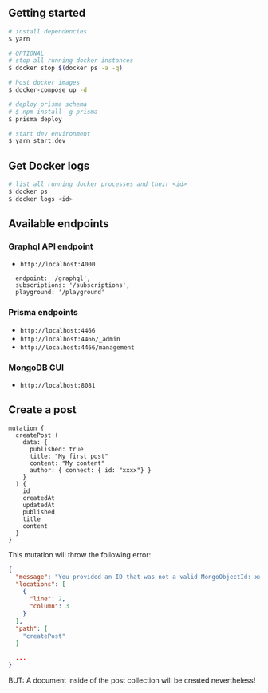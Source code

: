 ## Getting started

```bash
# install dependencies
$ yarn

# OPTIONAL
# stop all running docker instances
$ docker stop $(docker ps -a -q)

# host docker images
$ docker-compose up -d

# deploy prisma schema
# $ npm install -g prisma
$ prisma deploy

# start dev environment
$ yarn start:dev
```

## Get Docker logs

```bash
# list all running docker processes and their <id>
$ docker ps
$ docker logs <id>
```

## Available endpoints

### Graphql API endpoint

* `http://localhost:4000`

```
  endpoint: '/graphql',
  subscriptions: '/subscriptions',
  playground: '/playground'
```

### Prisma endpoints

* `http://localhost:4466`
* `http://localhost:4466/_admin`
* `http://localhost:4466/management`

### MongoDB GUI

* `http://localhost:8081`

## Create a post

```gql
mutation {
  createPost (
    data: {
      published: true
      title: "My first post"
      content: "My content"
      author: { connect: { id: "xxxx"} }
    }
  ) {
    id
    createdAt
    updatedAt
    published
    title
    content
  }
}
```

This mutation will throw the following error:

```json
{
  "message": "You provided an ID that was not a valid MongoObjectId: xxxx",
  "locations": [
    {
      "line": 2,
      "column": 3
    }
  ],
  "path": [
    "createPost"
  ]

  ...
}
```

BUT: A document inside of the post collection will be created nevertheless!
